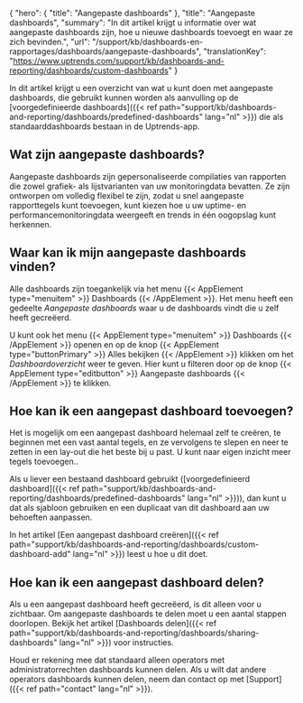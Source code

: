 {
  "hero": {
    "title": "Aangepaste dashboards"
  },
  "title": "Aangepaste dashboards",
  "summary": "In dit artikel krijgt u informatie over wat aangepaste dashboards zijn, hoe u nieuwe dashboards toevoegt en waar ze zich bevinden.",
  "url": "/support/kb/dashboards-en-rapportages/dashboards/aangepaste-dashboards",
  "translationKey": "https://www.uptrends.com/support/kb/dashboards-and-reporting/dashboards/custom-dashboards"
}

In dit artikel krijgt u een overzicht van wat u kunt doen met aangepaste dashboards, die gebruikt kunnen worden als aanvulling op de [voorgedefinieerde dashboards]({{< ref path="support/kb/dashboards-and-reporting/dashboards/predefined-dashboards" lang="nl" >}}) die als standaarddashboards bestaan in de Uptrends-app.

## Wat zijn aangepaste dashboards?

Aangepaste dashboards zijn gepersonaliseerde compilaties van rapporten die zowel grafiek- als lijstvarianten van uw monitoringdata bevatten. Ze zijn ontworpen om volledig flexibel te zijn, zodat u snel aangepaste rapporttegels kunt toevoegen, kunt kiezen hoe u uw uptime- en performancemonitoringdata weergeeft en trends in één oogopslag kunt herkennen.

## Waar kan ik mijn aangepaste dashboards vinden?

Alle dashboards zijn toegankelijk via het menu {{< AppElement type="menuitem" >}} Dashboards {{< /AppElement >}}. Het menu heeft een gedeelte *Aangepaste dashboards* waar u de dashboards vindt die u zelf heeft gecreëerd. 

U kunt ook het menu {{< AppElement type="menuitem" >}} Dashboards {{< /AppElement >}} openen en op de knop {{< AppElement type="buttonPrimary" >}} Alles bekijken {{< /AppElement >}} klikken om het *Dashboardoverzicht* weer te geven. Hier kunt u filteren door op de knop {{< AppElement type="editbutton" >}} Aangepaste dashboards {{< /AppElement >}} te klikken.

## Hoe kan ik een aangepast dashboard toevoegen?

Het is mogelijk om een aangepast dashboard helemaal zelf te creëren, te beginnen met een vast aantal tegels, en ze vervolgens te slepen en neer te zetten in een lay-out die het beste bij u past. U kunt naar eigen inzicht meer tegels toevoegen..

Als u liever een bestaand dashboard gebruikt ([voorgedefinieerd dashboard]({{< ref path="support/kb/dashboards-and-reporting/dashboards/predefined-dashboards" lang="nl" >}})), dan kunt u dat als sjabloon gebruiken en een duplicaat van dit dashboard aan uw behoeften aanpassen.

In het artikel [Een aangepast dashboard creëren]({{< ref path="support/kb/dashboards-and-reporting/dashboards/custom-dashboard-add" lang="nl" >}}) leest u hoe u dit doet.

## Hoe kan ik een aangepast dashboard delen?

Als u een aangepast dashboard heeft gecreëerd, is dit alleen voor u zichtbaar. Om aangepaste dashboards te delen moet u een aantal stappen doorlopen. Bekijk het artikel [Dashboards delen]({{< ref path="support/kb/dashboards-and-reporting/dashboards/sharing-dashboards" lang="nl" >}}) voor instructies.

Houd er rekening mee dat standaard alleen operators met administratorrechten dashboards kunnen delen. Als u wilt dat andere operators dashboards kunnen delen, neem dan contact op met [Support]({{< ref path="contact" lang="nl" >}}).